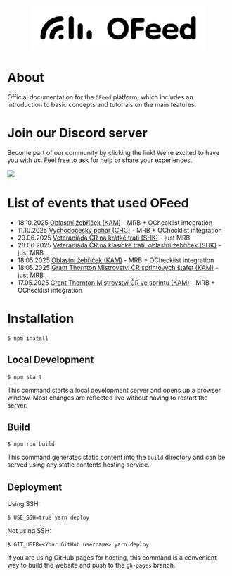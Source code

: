 <h1 align="center">
  <a href="https://orienteerfeed.com">
  <img src="https://raw.githubusercontent.com/orienteerfeed/ofeed-docs/main/static/img/svg/2025-08-18_orienteerfeed_logo_one-line_light.svg" width="400" alt="OFeed">
  </a>
</h1>

# About
Official documentation for the `OFeed` platform, which includes an introduction to basic concepts and tutorials on the main features.

# Join our Discord server
Become part of our community by clicking the link! We're excited to have you with us. Feel free to ask for help or share your experiences.

[![](https://dcbadge.limes.pink/api/server/https://discord.gg/QMvnurgKzU)](https://discord.gg/QMvnurgKzU)

# List of events that used OFeed
- 18.10.2025 [Oblastní žebříček (KAM)](https://orienteerfeed.com/event/cmg4t3f0i0007my3m5hh50wl2) - MRB + OChecklist integration
- 11.10.2025 [Východočeský pohár (CHC)](https://orienteerfeed.com/event/cmgkvtqvt000rmy3mh3j4mjer) - MRB + OChecklist integration
- 29.06.2025 [Veteraniáda ČR na krátké trati (SHK)](https://orienteerfeed.com/event/cmcg4c97z0001qz3k2mvgg20t) - just MRB
- 28.06.2025 [Veteraniáda ČR na klasické trati, oblastní žebříček (SHK)](https://orienteerfeed.com/event/cmcg25zom000fqz3ow8sfy0o5) - just MRB
- 18.05.2025 [Oblastní žebříček (KAM)](https://orienteerfeed.com/event/cmanymbnb0007qq3e8zg7lny0) - MRB + OChecklist integration
- 18.05.2025 [Grant Thornton Mistrovství ČR sprintových štafet (KAM)](https://orienteerfeed.com/event/cmanykesl0004qq3eqbouls6q) - just MRB
- 17.05.2025 [Grant Thornton Mistrovství ČR ve sprintu (KAM)](https://orienteerfeed.com/event/cmanygkd60001qq3e5y5hqndm) - MRB + OChecklist integration

# Installation

```
$ npm install
```

## Local Development

```
$ npm start
```

This command starts a local development server and opens up a browser window. Most changes are reflected live without having to restart the server.

## Build

```
$ npm run build
```

This command generates static content into the `build` directory and can be served using any static contents hosting service.

## Deployment

Using SSH:

```
$ USE_SSH=true yarn deploy
```

Not using SSH:

```
$ GIT_USER=<Your GitHub username> yarn deploy
```

If you are using GitHub pages for hosting, this command is a convenient way to build the website and push to the `gh-pages` branch.
